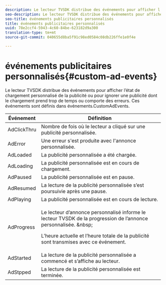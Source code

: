 ```yaml
---
description: Le lecteur TVSDK distribue des événements pour afficher l’état de chargement personnalisé de la publicité ou pour ignorer une publicité dont le chargement prend trop de temps ou comporte des erreurs. Ces événements sont définis dans événements.CustomAdEvents.
seo-description: Le lecteur TVSDK distribue des événements pour afficher l’état de chargement personnalisé de la publicité ou pour ignorer une publicité dont le chargement prend trop de temps ou comporte des erreurs. Ces événements sont définis dans événements.CustomAdEvents.
seo-title: événements publicitaires personnalisés
title: événements publicitaires personnalisés
uuid: 78e2ccf4-5943-4c60-84be-623182d9a300
translation-type: tm+mt
source-git-commit: 040655d8ba5f91c98ed0584c08db226ffe1e0f4e

---
```



# événements publicitaires personnalisés{#custom-ad-events}

Le lecteur TVSDK distribue des événements pour afficher l’état de chargement personnalisé de la publicité ou pour ignorer une publicité dont le chargement prend trop de temps ou comporte des erreurs. Ces événements sont définis dans événements.CustomAdEvents.

<table id="table_718700E0F0B042F882ED131F79E01D4E"> 
 <thead> 
  <tr> 
   <th colname="col1" class="entry"> Événement </th> 
   <th colname="col2" class="entry"> Définition </th> 
  </tr> 
 </thead>
 <tbody> 
  <tr> 
   <td colname="col1"> <span class="codeph"> AdClickThru </span> </td> 
   <td colname="col2"> Nombre de fois où le lecteur a cliqué sur une publicité personnalisée. </td> 
  </tr> 
  <tr> 
   <td colname="col1"> <span class="codeph"> AdError </span> </td> 
   <td colname="col2"> Une erreur s'est produite avec l'annonce personnalisée. </td> 
  </tr> 
  <tr> 
   <td colname="col1"> <span class="codeph"> AdLoaded </span> </td> 
   <td colname="col2"> La publicité personnalisée a été chargée.  </td> 
  </tr> 
  <tr> 
   <td colname="col1"> <span class="codeph"> AdLoading </span> </td> 
   <td colname="col2"> La publicité personnalisée est en cours de chargement. </td> 
  </tr> 
  <tr> 
   <td colname="col1"> <span class="codeph"> AdPaused </span> </td> 
   <td colname="col2"> La publicité personnalisée est en pause. </td> 
  </tr> 
  <tr> 
   <td colname="col1"> <span class="codeph"> AdResumed </span> </td> 
   <td colname="col2"> La lecture de la publicité personnalisée s’est poursuivie après une pause. </td> 
  </tr> 
  <tr> 
   <td colname="col1"> <span class="codeph"> AdPlaying </span> </td> 
   <td colname="col2"> La publicité personnalisée est en cours de lecture. </td> 
  </tr> 
  <tr> 
   <td colname="col1"> <span class="codeph"> AdProgress </span> </td> 
   <td colname="col2"> <p>Le lecteur d’annonce personnalisé informe le lecteur TVSDK de la progression de l’annonce personnalisée. &amp;nbsp; </p> <p>L’heure <span class="codeph"> actuelle </span> et l’heure <span class="codeph"> totale </span> de la publicité sont transmises avec ce événement. </p> </td> 
  </tr> 
  <tr> 
   <td colname="col1"> AdStarted </td> 
   <td colname="col2"> La lecture de la publicité personnalisée a commencé et s’affiche au lecteur.  </td> 
  </tr> 
  <tr> 
   <td colname="col1"> AdStpped </td> 
   <td colname="col2"> La lecture de la publicité personnalisée est terminée. </td> 
  </tr> 
 </tbody> 
</table>

<!--<a id="section_027774C2A47C453BA9DED61C6F8567C3"></a>-->

